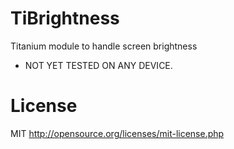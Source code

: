 TiBrightness
============

Titanium module to handle screen brightness

* NOT YET TESTED ON ANY DEVICE.

License
============
MIT http://opensource.org/licenses/mit-license.php
